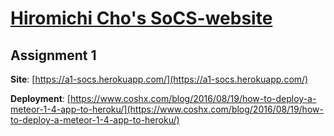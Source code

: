# [Hiromichi Cho's SoCS-website](https://haodizc.github.io/SoCS-website)

## Assignment 1

**Site**: [https://a1-socs.herokuapp.com/](https://a1-socs.herokuapp.com/)

**Deployment**: [https://www.coshx.com/blog/2016/08/19/how-to-deploy-a-meteor-1-4-app-to-heroku/](https://www.coshx.com/blog/2016/08/19/how-to-deploy-a-meteor-1-4-app-to-heroku/)
